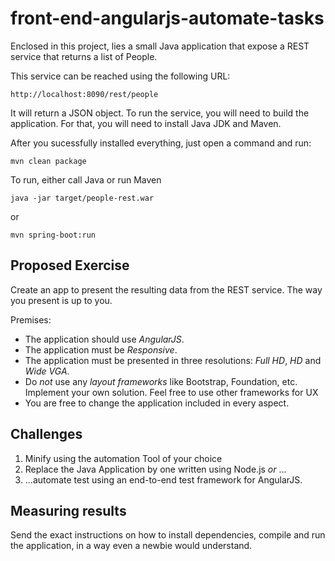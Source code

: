 # front-end-angularjs-automate-tasks

Enclosed in this project, lies a small Java application that expose a 
REST service that returns a list of People.

This service can be reached using the following URL:

    http://localhost:8090/rest/people

It will return a JSON object. To run the service, you will need to build the application.
For that, you will need to install Java JDK and Maven.

After you sucessfully installed everything, just open a command and run:


    mvn clean package
    
To run, either call Java or run Maven

    java -jar target/people-rest.war
    
or

    mvn spring-boot:run
    
## Proposed Exercise

Create an app to present the resulting data from the REST service. The way you present is up to you.

Premises:
* The application should use _AngularJS_. 
* The application must be _Responsive_.
* The application must be presented in three resolutions: _Full HD_, _HD_ and _Wide VGA_.
* Do _not_ use any _layout frameworks_ like Bootstrap, Foundation, etc. Implement your own solution. Feel free to use other frameworks for UX 
* You are free to change the application included in every aspect.

## Challenges

1. Minify using the automation Tool of your choice
2. Replace the Java Application by one written using Node.js _or_ ...
3. ...automate test using an end-to-end test framework for AngularJS. 


## Measuring results
Send the exact instructions on how to install dependencies, compile and run
the application, in a way even a newbie would understand. 
